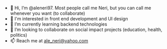 - 👋 Hi, I’m @aleneri97. Most people call me Neri, but you can call me whenever you want (to collaborate)
- 👀 I'm interested in front end development and UI design
- 🌱 I’m currently learning backend technologies
- 💞️ I’m looking to collaborate on social impact projects (education, health, politics)
- 📫 Reach me at ale_neri@yahoo.com

<!---
aleneri97/aleneri97 is a ✨ special ✨ repository because its `README.md` (this file) appears on your GitHub profile.
You can click the Preview link to take a look at your changes.
--->
